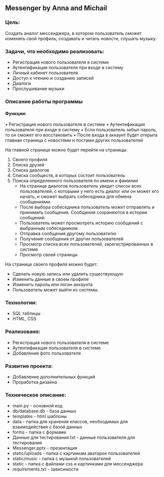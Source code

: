 ## Messenger by Anna and Michail
### Цель:
Создать аналог мессенджера, в котором пользователь сможет изменять свой профиль, создавать и читать новости, слушать музыку.

### Задачи, что необходимо реализовать:
- Регистрация нового пользователя в системе
- Аутентификация пользователя при входе в систему
- Личный кабинет пользователя
- Доступ к чтению и созданию записей
- Диалоги
- Прослушивание музыки
### Описание работы программы
#### Функции:
•	  Регистрация нового пользователя в системе
•	  Аутентификация пользователя при входе в систему
•	  Если пользователь забыл пароль, то он сможет его восстановить
•	  После входа в аккаунт будет открыта главная страница с новостями и постами других пользователей

На главной странице можно будет перейти на страницы:
1. Своего профиля
2. Списка друзей
3. Списка диалогов
4. Списка сообществ, в которых состоит пользователь
5. Поиска определенного пользователя по имени и фамилии
   - На странице диалогов пользователь увидит список всех пользователей, с которыми у него есть диалог или он может его начать, и сможет выбрать собеседника для обмена сообщениями.
   - После выбора собеседника пользователь может отправлять и принимать сообщения. Сообщения сохраняются в истории сообщений.
   - Пользователь может просмотреть историю сообщений с выбранным собеседником.
   - Отправка сообщения другому пользователю
   - Получение сообщения от других пользователей
   - Просмотр списка всех пользователей, зарегистрированных в системе
   - Просмотр своей страницы
  
На странице своего профиля можно будет:
- Cделать новую запись или удалить существующую
- Изменить данные в своем профиле
- Изменить пароль или логин аккаунта
- Пользователь может выйти из системы.

### Технологии:
- SQL таблицы
- HTML, CSS
### Реализовано:
- Регистрация нового пользователя в системе
- Аутентификация пользователя в системе
- Добавление фото пользователя
### Развитие проекта:
- Добавление дополнительных функций
- Проработка дизайна

### Техническое описание:
- main.py - основной код
- db/database.db - база данных
- templates - html шаблоны
- data - папка для хранения классов, необходимых для взаимодействия с базой данных
- forms - папка с формами
- Данные для тестирования.txt - данные пользователя для тестирования
- Messenger.pptx - презентация
- static/uploads - папка с картинкам аватарок пользователей
- static/music - папка с музыкой пользователей
- statiс - папка с файлами css и картинками для мессенджера
- requirements.txt - зависимости
